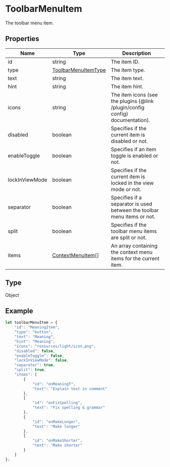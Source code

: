 # ToolbarMenuItem

The toolbar menu item.

## Properties

| Name | Type | Description |
| ---- | ---- | ----------- |
| id | string | The item ID. |
| type | [ToolbarMenuItemType](../Enumeration/ToolbarMenuItemType.md) | The item type. |
| text | string | The item text. |
| hint | string | The item hint. |
| icons | string | The item icons (see the plugins &#123;@link /plugin/config config&#125; documentation). |
| disabled | boolean | Specifies if the current item is disabled or not. |
| enableToggle | boolean | Specifies if an item toggle is enabled or not. |
| lockInViewMode | boolean | Specifies if the current item is locked in the view mode or not. |
| separator | boolean | Specifies if a separator is used between the toolbar menu items or not. |
| split | boolean | Specifies if the toolbar menu items are split or not. |
| items | [ContextMenuItem](../Enumeration/ContextMenuItem.md)[] | An array containing the context menu items for the current item. |
## Type

Object



## Example

```javascript editor-docx
let toolbarMenuItem = {
    "id": "MeaningItem",
    "type": "button",
    "text": "Meaning",
    "hint": "Meaning",
    "icons": "resources/light/icon.png",
    "disabled": false,
    "enableToggle": false,
    "lockInViewMode": false,
    "separator": true,
    "split": true,
    "items": [
        {
            "id": "onMeaningT",
            "text": "Explain text in comment"
        },
        {
            "id": "onFixSpelling",
            "text": "Fix spelling & grammar"
        },
        {
            "id": "onMakeLonger",
            "text": "Make longer"
        },
        {
            "id": "onMakeShorter",
            "text": "Make shorter"
        }
    ]
};
```
